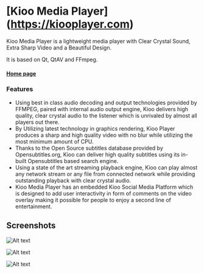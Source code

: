 # [Kioo Media Player] (https://kiooplayer.com)

Kioo Media Player is a lightweight media player with Clear Crystal Sound, Extra Sharp Video and a Beautiful Design.

It is based on Qt, QtAV and FFmpeg.

#### [Home page](https://kiooplayer.com)

### Features
- Using best in class audio decoding and output technologies provided by FFMPEG, paired with internal audio output engine, Kioo delivers high quality, clear crystal audio to the listener which is unrivaled by almost all players out there. 
- By Utilizing latest technology in graphics rendering, Kioo Player produces a sharp and high quality video with no blur while utilizing the most minimum amount of CPU. 
- Thanks to the Open Source subtitles database provided by Opensubtitles.org, Kioo can deliver high quality subtitles using its in-built Opensubtitles based search engine. 
- Using a state of the art streaming playback engine, Kioo can play almost any network stream or any file from connected network while providing outstanding playback with clear crystal audio. 
- Kioo Media Player has an embedded Kioo Social Media Platform which is designed to add user interactivity in form of comments on the video overlay making it possible for people to enjoy a second line of entertainment.

Screenshots
----------
![Alt text](https://kiooplayer.com/static/assets/images/1.png "Media Playback")

![Alt text](https://kiooplayer.com/static/assets/images/2.png "Settings Sidebar")

![Alt text](https://kiooplayer.com/static/assets/images/3.png "Playlist Sidebar")


